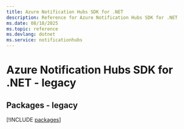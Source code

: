 ```yaml
---
title: Azure Notification Hubs SDK for .NET
description: Reference for Azure Notification Hubs SDK for .NET
ms.date: 08/18/2025
ms.topic: reference
ms.devlang: dotnet
ms.service: notificationhubs
---
```

# Azure Notification Hubs SDK for .NET - legacy
## Packages - legacy
[!INCLUDE [packages](notification-hubs-index.md)]